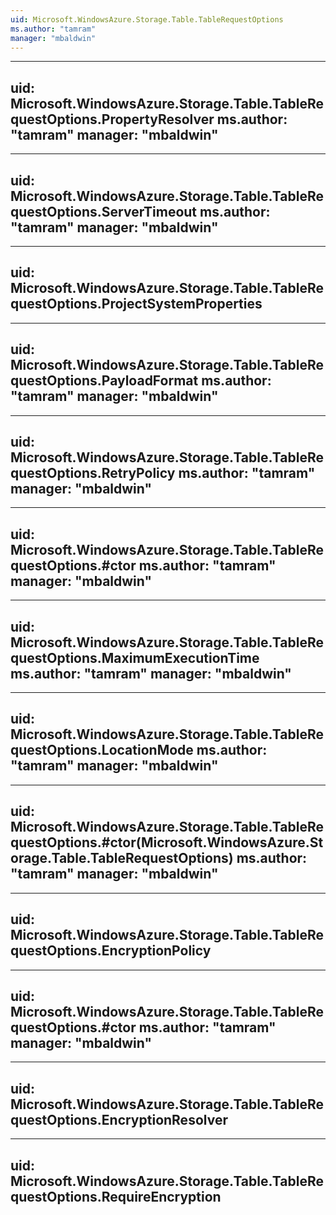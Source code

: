 ```yaml
---
uid: Microsoft.WindowsAzure.Storage.Table.TableRequestOptions
ms.author: "tamram"
manager: "mbaldwin"
---
```


---
uid: Microsoft.WindowsAzure.Storage.Table.TableRequestOptions.PropertyResolver
ms.author: "tamram"
manager: "mbaldwin"
---

---
uid: Microsoft.WindowsAzure.Storage.Table.TableRequestOptions.ServerTimeout
ms.author: "tamram"
manager: "mbaldwin"
---

---
uid: Microsoft.WindowsAzure.Storage.Table.TableRequestOptions.ProjectSystemProperties
---

---
uid: Microsoft.WindowsAzure.Storage.Table.TableRequestOptions.PayloadFormat
ms.author: "tamram"
manager: "mbaldwin"
---

---
uid: Microsoft.WindowsAzure.Storage.Table.TableRequestOptions.RetryPolicy
ms.author: "tamram"
manager: "mbaldwin"
---

---
uid: Microsoft.WindowsAzure.Storage.Table.TableRequestOptions.#ctor
ms.author: "tamram"
manager: "mbaldwin"
---

---
uid: Microsoft.WindowsAzure.Storage.Table.TableRequestOptions.MaximumExecutionTime
ms.author: "tamram"
manager: "mbaldwin"
---

---
uid: Microsoft.WindowsAzure.Storage.Table.TableRequestOptions.LocationMode
ms.author: "tamram"
manager: "mbaldwin"
---

---
uid: Microsoft.WindowsAzure.Storage.Table.TableRequestOptions.#ctor(Microsoft.WindowsAzure.Storage.Table.TableRequestOptions)
ms.author: "tamram"
manager: "mbaldwin"
---

---
uid: Microsoft.WindowsAzure.Storage.Table.TableRequestOptions.EncryptionPolicy
---

---
uid: Microsoft.WindowsAzure.Storage.Table.TableRequestOptions.#ctor
ms.author: "tamram"
manager: "mbaldwin"
---

---
uid: Microsoft.WindowsAzure.Storage.Table.TableRequestOptions.EncryptionResolver
---

---
uid: Microsoft.WindowsAzure.Storage.Table.TableRequestOptions.RequireEncryption
---
